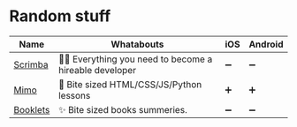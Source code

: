 # Random stuff

|Name|Whatabouts|iOS|Android|
|-|-|-|-|
|[Scrimba](https://scrimba.com/)|:technologist: Everything you need to become a hireable developer|:heavy_minus_sign:|:heavy_minus_sign:|
|[Mimo](https://getmimo.com/)|:iphone: Bite sized HTML/CSS/JS/Python lessons|:heavy_plus_sign:|:heavy_plus_sign:|
|[Booklets](https://www.booklets.io/)|:sparkles: Bite sized books summeries.|:heavy_minus_sign:|:heavy_minus_sign:|
